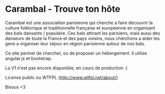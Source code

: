 Carambal - Trouve ton hôte
===============

Carambal est une association parisienne qui cherche a faire découvrir la culture folklorique et traditionnelle française et européenne en organisant des bals dansants / populaire.
Ces bals attirant les parisiens, mais aussi des danseurs de toute la France et des pays voisins, nous cherchons a aider les gens a organiser leur séjour en région parisienne autour de nos bals.

Ce site permet de chercher, ou de proposer un hébergement.
Il utilise angular.js et bootstrap.

La V1 n'est pas encore disponible, en cours de production :)

License public ou WTFPL (http://www.wtfpl.net/about/)

Bisous <3
